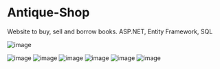# Antique-Shop
Website to buy, sell and borrow books.
ASP.NET, Entity Framework, SQL

![image](https://user-images.githubusercontent.com/56017422/179960346-c110a1c9-0895-4e8a-a9a8-99118e347674.png)

![image](https://user-images.githubusercontent.com/56017422/179958869-4f6d4ee5-94bf-4af1-9266-dc5e9403fb2e.png)
![image](https://user-images.githubusercontent.com/56017422/179958889-cea881b6-1f6c-4ecf-aeb8-6448f2fc4547.png)
![image](https://user-images.githubusercontent.com/56017422/179958905-2764d96d-6e7a-4616-b102-b74e8a035b60.png)
![image](https://user-images.githubusercontent.com/56017422/179959049-c4f2f642-4506-46f7-8578-755ed5f6e9c3.png)
![image](https://user-images.githubusercontent.com/56017422/179959075-0d426466-3e88-49a1-ba63-1f3562652777.png)
![image](https://user-images.githubusercontent.com/56017422/179959093-cc456cde-b179-4e03-9e8c-8c90b8328429.png)
